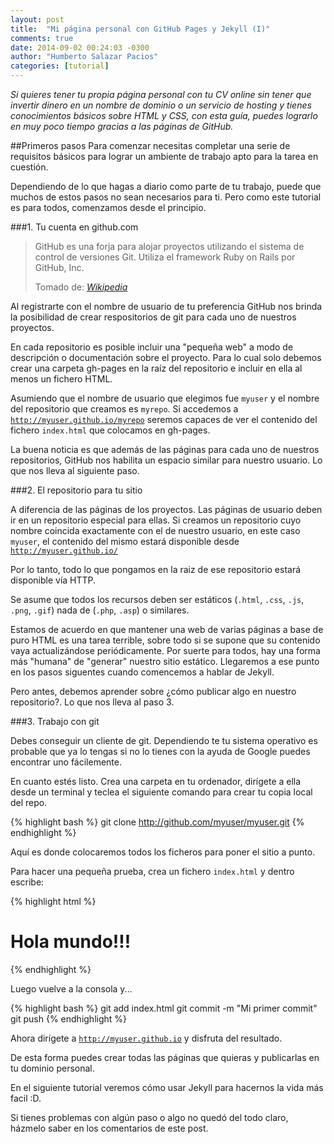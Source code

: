 ```yaml
---
layout: post
title:  "Mi página personal con GitHub Pages y Jekyll (I)"
comments: true
date: 2014-09-02 00:24:03 -0300
author: "Humberto Salazar Pacios"
categories: [tutorial]
---
```


*Si quieres tener tu propia página personal con tu CV online sin tener que invertir dinero en un nombre de dominio o un servicio de hosting y tienes conocimientos básicos sobre HTML y CSS, con esta guía, puedes lograrlo en muy poco tiempo gracias a las páginas de GitHub.*

<!--more-->

##Primeros pasos
Para comenzar necesitas completar una serie de requisitos básicos para lograr un ambiente de trabajo apto para la tarea en cuestión.

Dependiendo de lo que hagas a diario como parte de tu trabajo, puede que muchos de estos pasos no sean necesarios para ti. Pero como este tutorial es para todos, comenzamos desde el principio.

###1. Tu cuenta en github.com
<div class="col-md-6 pull-right">
<blockquote >
 <i class="icon icon-github pull-left" style="font-size:48px"></i>
 <p>GitHub es una forja para alojar proyectos utilizando el sistema de control de versiones Git. Utiliza el framework Ruby on Rails por GitHub, Inc. </p>
  <footer class="pull-right">Tomado de: <cite title="Wikipedia"><a href="http://es.wikipedia.org/wiki/GitHub">Wikipedia</a></cite></footer>
</blockquote>
</div>

Al registrarte con el nombre de usuario de tu preferencia GitHub nos brinda la posibilidad de crear respositorios de git para cada uno de nuestros proyectos.

En cada repositorio es posible incluir una "pequeña web" a modo de descripción o documentación sobre el proyecto. Para lo cual solo debemos crear una carpeta gh-pages en la raíz del repositorio e incluir en ella al menos un fichero HTML.

Asumiendo que el nombre de usuario que elegimos fue <code>myuser</code> y el nombre del repositorio que creamos es <code>myrepo</code>. Si accedemos a <code>http://myuser.github.io/myrepo</code> seremos capaces de ver el contenido del fichero <code>index.html</code> que colocamos en gh-pages.

La buena noticia es que además de las páginas para cada uno de nuestros repositorios, GitHub nos habilita un espacio similar para nuestro usuario. Lo que nos lleva al siguiente paso.

###2. El repositorio para tu sitio

A diferencia de las páginas de los proyectos. Las páginas de usuario deben ir en un repositorio especial para ellas. Si creamos un repositorio cuyo nombre coincida exactamente con el de nuestro usuario, en este caso <code>myuser</code>, el contenido del mismo estará disponible desde <code>http://myuser.github.io/</code>

Por lo tanto, todo lo que pongamos en la raiz de ese repositorio estará disponible vía HTTP.

Se asume que todos los recursos deben ser estáticos (<code>.html</code>, <code>.css</code>, <code>.js</code>, <code>.png</code>, <code>.gif</code>) nada de (<code>.php</code>, <code>.asp</code>) o similares.

Estamos de acuerdo en que mantener una web de varias páginas a base de puro HTML es una tarea terrible, sobre todo si se supone que su contenido vaya actualizándose periódicamente. Por suerte para todos, hay una forma más "humana" de "generar" nuestro sitio estático. Llegaremos a ese punto en los pasos siguentes cuando comencemos a hablar de Jekyll.

Pero antes, debemos aprender sobre ¿cómo publicar algo en nuestro repositorio?. Lo que nos lleva al paso 3.

###3. Trabajo con git

Debes conseguir un cliente de git. Dependiendo te tu sistema operativo es probable que ya lo tengas si no lo tienes con la ayuda de Google puedes encontrar uno fácilemente.

En cuanto estés listo. Crea una carpeta en tu ordenador, dirígete a ella desde un terminal y teclea el siguiente comando para crear tu copia local del repo.

{% highlight bash %}
git clone http://github.com/myuser/myuser.git
{% endhighlight %}

Aquí es donde colocaremos todos los ficheros para poner el sitio a punto.

Para hacer una pequeña prueba, crea un fichero <code>index.html</code> y dentro escribe:

{% highlight html %}
<h1>Hola mundo!!!</h1>
{% endhighlight %}

Luego vuelve a la consola y...

{% highlight bash %}
git add index.html
git commit -m "Mi primer commit"
git push
{% endhighlight %} 

Ahora dirígete a <code>http://myuser.github.io</code> y disfruta del resultado.

De esta forma puedes crear todas las páginas que quieras y publicarlas en tu dominio personal.

En el siguiente tutorial veremos cómo usar Jekyll para hacernos la vida más facil :D.

Si tienes problemas con algún paso o algo no quedó del todo claro, házmelo saber en los comentarios de este post.
